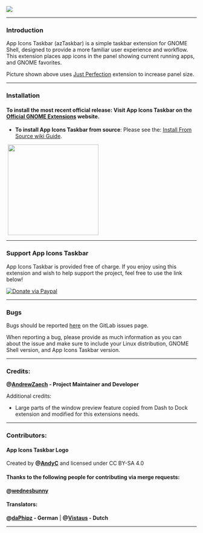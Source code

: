 ![](https://gitlab.com/arcmenu/arcmenu-assets/raw/master/images/azTaskbar.png)

-----
### Introduction

App Icons Taskbar (azTaskbar) is a simple taskbar extension for GNOME Shell, designed to provide a more familiar user experience and workflow. This extension places app icons in the panel showing current running apps, and GNOME favorites.

Picture shown above uses [Just Perfection](https://extensions.gnome.org/extension/3843/just-perfection/) extension to increase panel size.

-----

### Installation

#### To install the most recent official release: Visit App Icons Taskbar on the [Official GNOME Extensions](https://extensions.gnome.org/extension/4944/app-icons-taskbar/) website.

- **To install App Icons Taskbar from source**: Please see the: [Install From Source wiki Guide](https://gitlab.com/AndrewZaech/aztaskbar/-/wikis/Install-From-Source-Guide).

<p align="left">
       <a href="https://extensions.gnome.org/extension/4944/app-icons-taskbar" >
    <img src="https://gitlab.com/arcmenu/arcmenu-assets/raw/master/images/get-it-ego.png" width="240" style="margin-left: 4px"/>
    </a>

-----

### Support App Icons Taskbar

App Icons Taskbar is provided free of charge. If you enjoy using this extension and wish to help support the project, feel free to use the link below!

[![Donate via Paypal](https://gitlab.com/arcmenu/arcmenu-assets/raw/master/images/paypal_donate.png)](https://www.paypal.com/cgi-bin/webscr?cmd=_donations&business=53CWA7NR743WC&item_name=Donate+to+support+my+work&currency_code=USD&source=url)


-----


### Bugs

Bugs should be reported [here](https://gitlab.com/AndrewZaech/aztaskbar/issues) on the GitLab issues page.

When reporting a bug, please provide as much information as you can about the issue and make sure to include your Linux distribution, GNOME Shell version, and App Icons Taskbar version.

-----

### Credits:

**@[AndrewZaech](https://gitlab.com/AndrewZaech) - Project Maintainer and Developer**

Additional credits:
* Large parts of the window preview feature copied from Dash to Dock extension and modified for this extensions needs.

-----

### Contributors:

#### App Icons Taskbar Logo

Created by **@[AndyC](https://gitlab.com/LinxGem33)** and licensed under CC BY-SA 4.0

#### Thanks to the following people for contributing via merge requests:

**@[wednesbunny](https://gitlab.com/wednesbunny)**


#### Translators:

**@[daPhipz](https://gitlab.com/daPhipz) - German** | **@[Vistaus](https://gitlab.com/Vistaus) - Dutch**


-----
